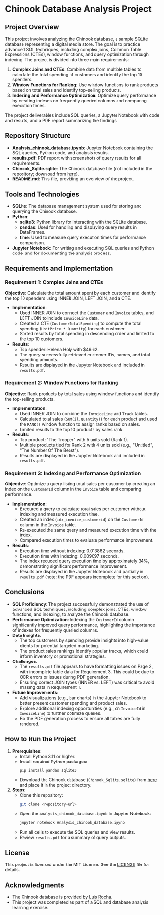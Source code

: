 # Chinook Database Analysis Project

## Project Overview
This project involves analyzing the Chinook database, a sample SQLite database representing a digital media store. The goal is to practice advanced SQL techniques, including complex joins, Common Table Expressions (CTEs), window functions, and query optimization through indexing. The project is divided into three main requirements:

1. **Complex Joins and CTEs**: Combine data from multiple tables to calculate the total spending of customers and identify the top 10 spenders.
2. **Window Functions for Ranking**: Use window functions to rank products based on total sales and identify top-selling products.
3. **Indexing and Performance Optimization**: Optimize query performance by creating indexes on frequently queried columns and comparing execution times.

The project deliverables include SQL queries, a Jupyter Notebook with code and results, and a PDF report summarizing the findings.

## Repository Structure
- **Analysis_chinook_database.ipynb**: Jupyter Notebook containing the SQL queries, Python code, and analysis results.
- **results.pdf**: PDF report with screenshots of query results for all requirements.
- **Chinook_Sqlite.sqlite**: The Chinook database file (not included in the repository; download from [here](https://github.com/lerocha/chinook-database)).
- **README.md**: This file, providing an overview of the project.

## Tools and Technologies
- **SQLite**: The database management system used for storing and querying the Chinook database.
- **Python**:
  - **sqlite3**: Python library for interacting with the SQLite database.
  - **pandas**: Used for handling and displaying query results in DataFrames.
  - **time**: Used to measure query execution times for performance comparison.
- **Jupyter Notebook**: For writing and executing SQL queries and Python code, and for documenting the analysis process.

## Requirements and Implementation

### Requirement 1: Complex Joins and CTEs
**Objective**: Calculate the total amount spent by each customer and identify the top 10 spenders using INNER JOIN, LEFT JOIN, and a CTE.

- **Implementation**:
  - Used INNER JOIN to connect the `Customer` and `Invoice` tables, and LEFT JOIN to include `InvoiceLine` data.
  - Created a CTE (`CustomerTotalSpending`) to compute the total spending (`UnitPrice * Quantity`) for each customer.
  - Sorted results by total spending in descending order and limited to the top 10 customers.
- **Results**:
  - Top spender: Helena Holý with $49.62.
  - The query successfully retrieved customer IDs, names, and total spending amounts.
  - Results are displayed in the Jupyter Notebook and included in `results.pdf`.

### Requirement 2: Window Functions for Ranking
**Objective**: Rank products by total sales using window functions and identify the top-selling products.

- **Implementation**:
  - Used INNER JOIN to combine the `InvoiceLine` and `Track` tables.
  - Calculated total sales (`SUM(il.Quantity)`) for each product and used the `RANK()` window function to assign ranks based on sales.
  - Limited results to the top 10 products by sales rank.
- **Results**:
  - Top product: "The Trooper" with 5 units sold (Rank 1).
  - Multiple products tied for Rank 2 with 4 units sold (e.g., "Untitled", "The Number Of The Beast").
  - Results are displayed in the Jupyter Notebook and included in `results.pdf`.

### Requirement 3: Indexing and Performance Optimization
**Objective**: Optimize a query listing total sales per customer by creating an index on the `CustomerId` column in the `Invoice` table and comparing performance.

- **Implementation**:
  - Executed a query to calculate total sales per customer without indexing and measured execution time.
  - Created an index (`idx_invoice_customerid`) on the `CustomerId` column in the `Invoice` table.
  - Re-executed the same query and measured execution time with the index.
  - Compared execution times to evaluate performance improvement.
- **Results**:
  - Execution time without indexing: 0.013862 seconds.
  - Execution time with indexing: 0.009097 seconds.
  - The index reduced query execution time by approximately 34%, demonstrating significant performance improvement.
  - Results are displayed in the Jupyter Notebook and partially in `results.pdf` (note: the PDF appears incomplete for this section).

## Conclusions
- **SQL Proficiency**: The project successfully demonstrated the use of advanced SQL techniques, including complex joins, CTEs, window functions, and indexing, to analyze the Chinook database.
- **Performance Optimization**: Indexing the `CustomerId` column significantly improved query performance, highlighting the importance of indexes for frequently queried columns.
- **Data Insights**:
  - The top customers by spending provide insights into high-value clients for potential targeted marketing.
  - The product sales rankings identify popular tracks, which could inform inventory or promotional strategies.
- **Challenges**:
  - The `results.pdf` file appears to have formatting issues on Page 2, with incomplete table data for Requirement 3. This could be due to OCR errors or issues during PDF generation.
  - Ensuring correct JOIN types (INNER vs. LEFT) was critical to avoid missing data in Requirement 1.
- **Future Improvements**:
  - Add visualizations (e.g., bar charts) in the Jupyter Notebook to better present customer spending and product sales.
  - Explore additional indexing opportunities (e.g., on `InvoiceId` in `InvoiceLine`) to further optimize queries.
  - Fix the PDF generation process to ensure all tables are fully rendered.

## How to Run the Project
1. **Prerequisites**:
   - Install Python 3.11 or higher.
   - Install required Python packages:
     ```bash
     pip install pandas sqlite3
     ```
   - Download the Chinook database (`Chinook_Sqlite.sqlite`) from [here](https://github.com/lerocha/chinook-database) and place it in the project directory.
2. **Steps**:
   - Clone this repository:
     ```bash
     git clone <repository-url>
     ```
   - Open the `Analysis_chinook_database.ipynb` in Jupyter Notebook:
     ```bash
     jupyter notebook Analysis_chinook_database.ipynb
     ```
   - Run all cells to execute the SQL queries and view results.
   - Review `results.pdf` for a summary of query outputs.

## License
This project is licensed under the MIT License. See the [LICENSE](LICENSE) file for details.

## Acknowledgments
- The Chinook database is provided by [Luis Rocha](https://github.com/lerocha/chinook-database).
- This project was completed as part of a SQL and database analysis learning exercise.
